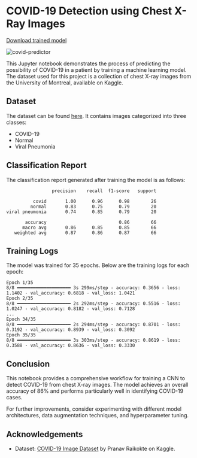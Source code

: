 # COVID-19 Detection using Chest X-Ray Images
[Download trained model](https://drive.google.com/file/d/1EcEGBdNsbolGXls2tdEJyv6UpEAEGhze/view?usp=sharing)

![covid-predictor](https://github.com/user-attachments/assets/ba841fb5-f1c8-4030-9352-660c186c7ec9)

This Jupyter notebook demonstrates the process of predicting the possibility of COVID-19 in a patient by training a machine learning model. The dataset used for this project is a collection of chest X-ray images from the University of Montreal, available on Kaggle.

## Dataset

The dataset can be found [here](https://www.kaggle.com/datasets/pranavraikokte/covid19-image-dataset/data). It contains images categorized into three classes:
- COVID-19
- Normal
- Viral Pneumonia

## Classification Report

The classification report generated after training the model is as follows:

```
                 precision    recall  f1-score   support

          covid       1.00      0.96      0.98        26
         normal       0.83      0.75      0.79        20
viral pneumonia       0.74      0.85      0.79        20

       accuracy                           0.86        66
      macro avg       0.86      0.85      0.85        66
   weighted avg       0.87      0.86      0.87        66
```

## Training Logs

The model was trained for 35 epochs. Below are the training logs for each epoch:

```
Epoch 1/35
8/8 ━━━━━━━━━━━━━━━━━━━━ 3s 299ms/step - accuracy: 0.3656 - loss: 1.1402 - val_accuracy: 0.6818 - val_loss: 1.0421
Epoch 2/35
8/8 ━━━━━━━━━━━━━━━━━━━━ 2s 292ms/step - accuracy: 0.5516 - loss: 1.0247 - val_accuracy: 0.8182 - val_loss: 0.7128
...
Epoch 34/35
8/8 ━━━━━━━━━━━━━━━━━━━━ 2s 294ms/step - accuracy: 0.8701 - loss: 0.3192 - val_accuracy: 0.8939 - val_loss: 0.3092
Epoch 35/35
8/8 ━━━━━━━━━━━━━━━━━━━━ 3s 303ms/step - accuracy: 0.8619 - loss: 0.3588 - val_accuracy: 0.8636 - val_loss: 0.3330
```

## Conclusion

This notebook provides a comprehensive workflow for training a CNN to detect COVID-19 from chest X-ray images. The model achieves an overall accuracy of 86% and performs particularly well in identifying COVID-19 cases.

For further improvements, consider experimenting with different model architectures, data augmentation techniques, and hyperparameter tuning.

## Acknowledgements

- Dataset: [COVID-19 Image Dataset](https://www.kaggle.com/datasets/pranavraikokte/covid19-image-dataset/data) by Pranav Raikokte on Kaggle.
